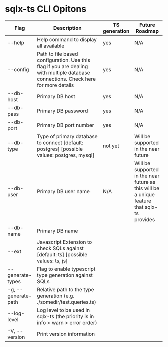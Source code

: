 # sqlx-ts CLI Opitons

| Flag              | Description                                                                                                                        | TS generation | Future Roadmap                                                                              |
|-------------------|------------------------------------------------------------------------------------------------------------------------------------|---------------|---------------------------------------------------------------------------------------------|
| --help            | Help command to display all available                                                                                              | yes           | N/A                                                                                         |
| --config          | Path to file based configuration. Use this flag if you are dealing with multiple database connections. Check here for more details | yes           | N/A                                                                                         |
| --db-host         | Primary DB host                                                                                                                    | yes           | N/A                                                                                         |
| --db-pass         | Primary DB password                                                                                                                | yes           | N/A                                                                                         |
| --db-port         | Primary DB port number                                                                                                             | yes           | N/A                                                                                         |
| --db-type         | Type of primary database to connect [default: postgres] [possible values: postgres, mysql]                                         | not yet       | Will be supported in the near future                                                        |
| --db-user         | Primary DB user name                                                                                                               | N/A           | Will be supported in the near future as this will be a unique feature that sqlx-ts provides |
| --db-name         | Primary DB name                                                                                                                    |               |                                                                                             |
| --ext             | Javascript Extension to check SQLs against [default: ts] [possible values: ts, js]                                                 |               |                                                                                             |
| --generate-types  | Flag to enable typescript type generation against SQLs                                                                             |               |                                                                                             |
| -g, --generate-path   | Relative path to the type generation (e.g. ./somedir/test.queries.ts)                                                              |               |                                                                                             |
| --log-level       | Log level to be used in sqlx-ts (the priority is in info > warn > error order)                                                     |               |                                                                                             |
| -V, --version     | Print version information                                                                                                          |               |                                                                                             |
